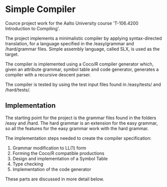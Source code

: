 <h1>Simple Compiler</h1>

Cource project work for the Aalto University course 'T-106.4200 Introduction to Compiling'.

The project implements a minimalistic compiler by applying syntax-directed translation, for a language specified in the /easy/grammar and /hard/grammar files. Simple assembly language, called SLX, is used as the target.

The compiler is implemented using a Coco/R compiler generator which, given an attribute grammar, symbol table and code generator, generates a compiler with a recursive descent parser.

The compiler is tested by using the test input files found in /easy/tests/ and /hard/tests/.

<h2>Implementation</h2>

The starting point for the project is the grammar files found in the folders /easy and /hard. The hard grammar is an extension for the easy grammar, so all the features for the easy grammar work with the hard grammar.

The implementation steps needed to create the compiler specification:
<ol>
  <li>Grammar modification to LL(1) form</li>
  <li>Forming the Coco/R compatible productions</li>
  <li>Design and implementation of a Symbol Table</li>
  <li>Type checking</li>
  <li>Implementation of the code generator</li>
</ol>

These parts are discussed in more detail below.
